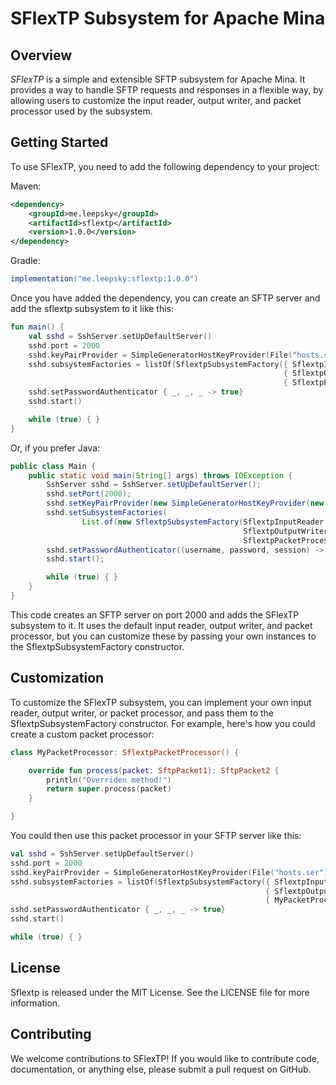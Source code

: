 # SFlexTP Subsystem for Apache Mina
## Overview
*SFlexTP* is a simple and extensible SFTP subsystem for Apache Mina. It provides a way to handle SFTP requests and responses in a flexible way, by allowing users to customize the input reader, output writer, and packet processor used by the subsystem.

## Getting Started
To use SFlexTP, you need to add the following dependency to your project:

Maven:
```xml
<dependency>
    <groupId>me.leepsky</groupId>
    <artifactId>sflextp</artifactId>
    <version>1.0.0</version>
</dependency>
```
Gradle:
```groovy
implementation("me.leepsky:sflextp:1.0.0")
```

Once you have added the dependency, you can create an SFTP server and add the sflextp subsystem to it like this:

```kotlin
fun main() {
    val sshd = SshServer.setUpDefaultServer()
    sshd.port = 2000
    sshd.keyPairProvider = SimpleGeneratorHostKeyProvider(File("hosts.ser").toPath())
    sshd.subsystemFactories = listOf(SflextpSubsystemFactory({ SflextpInputReader() },
                                                             { SflextpOutputWriter() },
                                                             { SflextpPacketProcessor() }))
    sshd.setPasswordAuthenticator { _, _, _ -> true}
    sshd.start()

    while (true) { }
}
```
Or, if you prefer Java:
```java
public class Main {
    public static void main(String[] args) throws IOException {
        SshServer sshd = SshServer.setUpDefaultServer();
        sshd.setPort(2000);
        sshd.setKeyPairProvider(new SimpleGeneratorHostKeyProvider(new File("hosts.ser").toPath()));
        sshd.setSubsystemFactories(
                List.of(new SflextpSubsystemFactory(SflextpInputReader::new,
                                                    SflextpOutputWriter::new,
                                                    SflextpPacketProcessor::new)));
        sshd.setPasswordAuthenticator((username, password, session) -> true);
        sshd.start();

        while (true) { }
    }
}
```
This code creates an SFTP server on port 2000 and adds the SFlexTP subsystem to it. It uses the default input reader, output writer, and packet processor, but you can customize these by passing your own instances to the SflextpSubsystemFactory constructor.

## Customization
To customize the SFlexTP subsystem, you can implement your own input reader, output writer, or packet processor, and pass them to the SflextpSubsystemFactory constructor. For example, here's how you could create a custom packet processor:

```kotlin
class MyPacketProcessor: SflextpPacketProcessor() {

    override fun process(packet: SftpPacket1): SftpPacket2 {
        println("Overriden method!")
        return super.process(packet)
    }

}
```
You could then use this packet processor in your SFTP server like this:

```kotlin
val sshd = SshServer.setUpDefaultServer()
sshd.port = 2000
sshd.keyPairProvider = SimpleGeneratorHostKeyProvider(File("hosts.ser").toPath())
sshd.subsystemFactories = listOf(SflextpSubsystemFactory({ SflextpInputReader() },
                                                         { SflextpOutputWriter() },
                                                         { MyPacketProcessor() }))
sshd.setPasswordAuthenticator { _, _, _ -> true}
sshd.start()

while (true) { }
```

## License
Sflextp is released under the MIT License. See the LICENSE file for more information.

## Contributing
We welcome contributions to SFlexTP! If you would like to contribute code, documentation, or anything else, please submit a pull request on GitHub.
